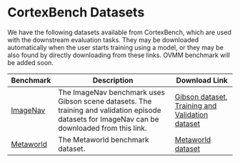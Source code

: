 # CortexBench Datasets

We have the following datasets available from CortexBench, which are used with the downstream evaluation tasks. They may be downloaded automatically when the user starts training using a model, or they may be also found by directly downloading from these links. OVMM benchmark will be added soon.

| **Benchmark** | **Description** | **Download Link** |
|---------------|-----------------|--------------------|
| [ImageNav](./habitat_vc#imagenav) | The ImageNav benchmark uses Gibson scene datasets. The training and validation episode datasets for ImageNav can be downloaded from this link. | [Gibson dataset](https://github.com/facebookresearch/habitat-sim/blob/main/DATASETS.md#gibson-and-3dscenegraph-datasets), [Training and Validation dataset](https://dl.fbaipublicfiles.com/habitat/data/datasets/pointnav/gibson/v1/pointnav_gibson_v1.zip) |
| [Metaworld](./mujoco_vc#metaworld-benchmark) | The Metaworld benchmark dataset. | [Metaworld dataset](https://dl.fbaipublicfiles.com/eai-vc/mujoco_vil_datasets/metaworld-expert-v1.0.zip) |
